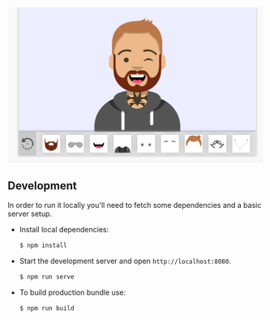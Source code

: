 ![Screenshot](src/assets/img/preview.jpg)

## Development

In order to run it locally you'll need to fetch some dependencies and a basic server setup.

* Install local dependencies:

    ```sh
    $ npm install
    ```

* Start the development server and open `http://localhost:8080`.

    ```sh
    $ npm run serve
    ```
    
* To build production bundle use:

   ```sh
   $ npm run build
   ```
